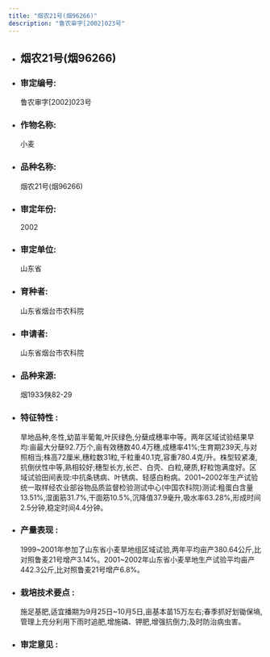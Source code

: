 ```yaml
---
title: "烟农21号(烟96266)"
description: "鲁农审字[2002]023号"
---
```

* ## 烟农21号(烟96266)
* ###  审定编号:  
   鲁农审字[2002]023号

*  ### 作物名称:  
   小麦

*   ###  品种名称: 
    烟农21号(烟96266)

*   ### 审定年份: 
    2002

*   ### 审定单位:  
    山东省

*   ### 育种者:  
    山东省烟台市农科院

*   ### 申请者:  
    山东省烟台市农科院

*   ### 品种来源:  
    烟1933∕陕82-29

*   ### 特征特性 : 
    旱地品种,冬性,幼苗半葡匍,叶灰绿色,分蘖成穗率中等。两年区域试验结果早均:亩最大分蘖92.7万个,亩有效穗数40.4万穗,成穗率41%;生育期239天,与对照相当;株高72厘米,穗粒数31粒,千粒重40.1克,容重780.4克/升。株型较紧凑,抗倒伏性中等,熟相较好;穗型长方,长芒、白壳、白粒,硬质,籽粒饱满度好。区域试验田间表现:中抗条锈病、叶锈病、轻感白粉病。2001~2002年生产试验统一取样经农业部谷物品质监督检验测试中心(中国农科院)测试:粗蛋白含量13.51%,湿面筋31.7%,干面筋10.5%,沉降值37.9毫升,吸水率63.28%,形成时间2.5分钟,稳定时间4.4分钟。

*   ### 产量表现 : 
    1999~2001年参加了山东省小麦旱地组区域试验,两年平均亩产380.64公斤,比对照鲁麦21号增产3.14%。2001~2002年山东省小麦旱地生产试验平均亩产442.3公斤,比对照鲁麦21号增产6.8%。

*   ### 栽培技术要点 : 
    施足基肥,适宜播期为9月25日~10月5日,亩基本苗15万左右;春季抓好划锄保墒,管理上充分利用下雨时追肥,增施磷、钾肥,增强抗倒力;及时防治病虫害。

*   ### 审定意见 : 
    

